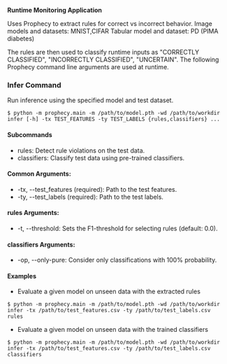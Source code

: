 **Runtime Monitoring Application**

Uses Prophecy to extract rules for correct vs incorrect behavior.
Image models and datasets: MNIST,CIFAR
Tabular model and dataset: PD (PIMA diabetes)

The rules are then used to classify runtime inputs as "CORRECTLY CLASSIFIED", "INCORRECTLY CLASSIFIED", "UNCERTAIN".
The following Prophecy command line arguments are used at runtime.

### Infer Command

Run inference using the specified model and test dataset.

```shell
$ python -m prophecy.main -m /path/to/model.pth -wd /path/to/workdir infer [-h] -tx TEST_FEATURES -ty TEST_LABELS {rules,classifiers} ...
```

#### Subcommands
- rules: Detect rule violations on the test data.
- classifiers: Classify test data using pre-trained classifiers.


#### Common Arguments:
- -tx, --test_features (required): Path to the test features.
- -ty, --test_labels (required): Path to the test labels.


#### rules Arguments:
- -t, --threshold: Sets the F1-threshold for selecting rules (default: 0.0).

#### classifiers Arguments:
- -op, --only-pure: Consider only classifications with 100% probability.

#### Examples
- Evaluate a given model on unseen data with the extracted rules
```shell
$ python -m prophecy.main -m /path/to/model.pth -wd /path/to/workdir infer -tx /path/to/test_features.csv -ty /path/to/test_labels.csv rules
```

- Evaluate a given model on unseen data with the trained classifiers
```shell
$ python -m prophecy.main -m /path/to/model.pth -wd /path/to/workdir infer -tx /path/to/test_features.csv -ty /path/to/test_labels.csv classifiers 
```
